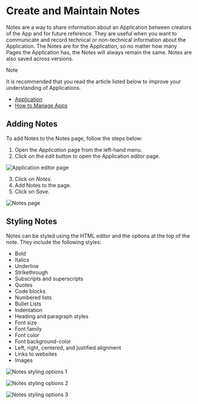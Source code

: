 # Create and Maintain Notes

Notes are a way to share information about an Application between creators of the App and for future reference. They are useful when you want to communicate and record technical or non-technical information about the Application. The Notes are for the Application, so no matter how many Pages the Application has, the Notes will always remain the same. Notes are also saved across versions.

> [!NOTE]
> It is recommended that you read the article listed below to improve your understanding of Applications.
>
> * [Application](../../concepts/application/)
> * [How to Manage Apps](manage-apps.md)

## Adding Notes

To add Notes to the Notes page, follow the steps below:

1. Open the _Application_ page from the left-hand menu.
2. Click on the _edit_ button to open the Application editor page.

![Application editor page](../images/_1.png)

3. Click on _Notes_.
4. Add Notes to the page.
5. Click on _Save_.

![Notes page](../images/_2.png)

## Styling Notes

Notes can be styled using the HTML editor and the options at the top of the note. They include the following styles:

* Bold
* Italics
* Underline
* Strikethrough
* Subscripts and superscripts
* Quotes
* Code blocks
* Numbered lists
* Bullet Lists
* Indentation
* Heading and paragraph styles
* Font size
* Font family
* Font color
* Font background-color
* Left, right, centered, and justified alignment
* Links to websites
* Images

![Notes styling options 1](../images/_3.png)

![Notes styling options 2](../images/_4.png)

![Notes styling options 3](../images/_5.png)
